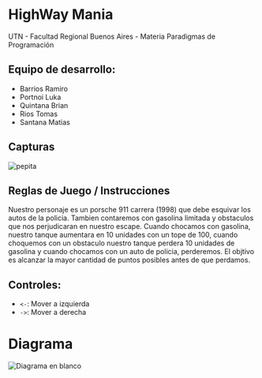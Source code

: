 # HighWay Mania

UTN - Facultad Regional Buenos Aires - Materia Paradigmas de Programación

## Equipo de desarrollo: 

- Barrios Ramiro
- Portnoi Luka
- Quintana Brian
- Rios Tomas
- Santana Matias
 

## Capturas 

![pepita](assets/golondrina.png)

## Reglas de Juego / Instrucciones

Nuestro personaje es un porsche 911 carrera (1998) que debe esquivar los autos de la policia. 
Tambien contaremos con gasolina limitada y obstaculos que nos perjudicaran en nuestro escape.
Cuando chocamos con gasolina, nuestro tanque aumentara en 10 unidades con un tope de 100,
cuando choquemos con un obstaculo nuestro tanque perdera 10 unidades de gasolina y
cuando chocamos con un auto de policia, perderemos.
El objtivo es alcanzar la mayor cantidad de puntos posibles antes de que perdamos.

## Controles:

- `<-`: Mover a izquierda
- `->`: Mover a derecha


# Diagrama 

![Diagrama en blanco](https://github.com/user-attachments/assets/1959b7ce-7cb3-4fef-ad41-eeae4fbff43d)


